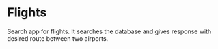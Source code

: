 # Flights
Search app for flights. It searches the database and gives response with desired route between two airports.
